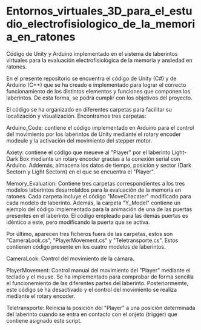 # Entornos_virtuales_3D_para_el_estudio_electrofisiologico_de_la_memoria_en_ratones
Código de Unity y Arduino implementado en el sistema de laberintos virtuales para la evaluación electrofisiológica de la memoria y ansiedad en ratones.

En el presente repositorio se encuentra el código de Unity (C#) y de Arduino (C++) que se ha creado e implementado para lograr el correcto funcionamiento de los distintos elementos y funciones que componen los laberintos. De esta forma, se podrá cumplir con los objetivos del proyecto.

El código se ha organizado en diferentes carpetas para facilitar su localización y visualización. Encontramos tres carpetas:

Arduino_Code: contiene el código implementado en Arduino para el control del movimiento por los laberintos de Unity mediante el rotary encoder modeule y la activación del movimiento del stepper motor.

Axiety: contiene el código que meueve al "Player" por el laberinto Light-Dark Box mediante un rotary encoder gracias a la conexión serial con Arduino. Addemás, almacena los datos de tiempo, posición y sector (Dark Sectorn y Light Sectorn) en el que se encuentra el "Player".

Memory_Evaluation: Contiene tres carpetas correspondientes a los tres modelos laberintos desarrolaldos para la evaluación de la memoria en ratones. Cada carpeta incluye el código "MoveChacater" modificado para cada modelo de laberinto. Además, la carpeta "Y_Model" contiene un ejemplo del código implementado para la animación de una de las puertas presentes en el laberinto. El código empleado para las demás puertas es idéntico a este, pero modificando la puerta que se activa.

Por último, aparecen tres ficheros fuera de las carpetas, estos son "CameraLook.cs", "PlayerMovement.cs" y "Teletransporte.cs". Estos contienen código presente en los cuatro modelos de laberintos.

CameraLook: Control del movimiento de la cámara. 

PlayerMovement: Control manual del movimiento del "Player"  mediante el teclado y el mouse. Se ha implementado para comprobar de forma sencilla el funcionemiento de las diferentes partes del laberinto. Posteriormemte, este código se ha desactivado y el control del movimiento se realiza mediante el rotary encoder.

Teletransporte: Reinicia la posición del "Player" a una posición determinada del laberinto cuando se entra en contacto con el onjeto (trigger) que contiene asignado este script.
